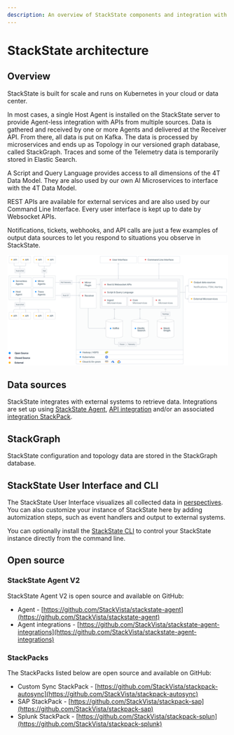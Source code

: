 ```yaml
---
description: An overview of StackState components and integration with external systems.
---
```


# StackState architecture

## Overview

StackState is built for scale and runs on Kubernetes in your cloud or data center.

In most cases, a single Host Agent is installed on the StackState server to provide Agent-less integration with APIs from multiple sources. Data is gathered and received by one or more Agents and delivered at the Receiver API. From there, all data is put on Kafka. The data is processed by microservices and ends up as Topology in our versioned graph database, called StackGraph. Traces and some of the Telemetry data is temporarily stored in Elastic Search.
 
A Script and Query Language provides access to all dimensions of the 4T Data Model. They are also used by our own AI Microservices to interface with the 4T Data Model.

REST APIs are available for external services and are also used by our Command Line Interface. Every user interface is kept up to date by Websocket APIs.

Notifications, tickets, webhooks, and API calls are just a few examples of output data sources to let you respond to
situations you observe in StackState.

![StackState architecture and data flow](/.gitbook/assets/sts-architecture.svg)

## Data sources

StackState integrates with external systems to retrieve data. Integrations are set up using [StackState Agent](../../stackpacks/integrations/agent.md), [API integration](../../stackpacks/integrations/api-integration.md) and/or an associated [integration StackPack](../../stackpacks/integrations/).

## StackGraph

StackState configuration and topology data are stored in the StackGraph database.

## StackState User Interface and CLI

The StackState User Interface visualizes all collected data in [perspectives](perspectives.md). You can also customize your instance of StackState here by adding automization steps, such as event handlers and output to external systems.

You can optionally install the [StackState CLI](../../develop/reference/cli_reference.md) to control your StackState instance directly from the command line.

## Open source

### StackState Agent V2

StackState Agent V2 is open source and available on GitHub:

* Agent - [https://github.com/StackVista/stackstate-agent](https://github.com/StackVista/stackstate-agent)
* Agent integrations - [https://github.com/StackVista/stackstate-agent-integrations](https://github.com/StackVista/stackstate-agent-integrations)

### StackPacks

The StackPacks listed below are open source and available on GitHub:

* Custom Sync StackPack - [https://github.com/StackVista/stackpack-autosync](https://github.com/StackVista/stackpack-autosync)
* SAP StackPack - [https://github.com/StackVista/stackpack-sap](https://github.com/StackVista/stackpack-sap)
* Splunk StackPack - [https://github.com/StackVista/stackpack-splun](https://github.com/StackVista/stackpack-splunk)

